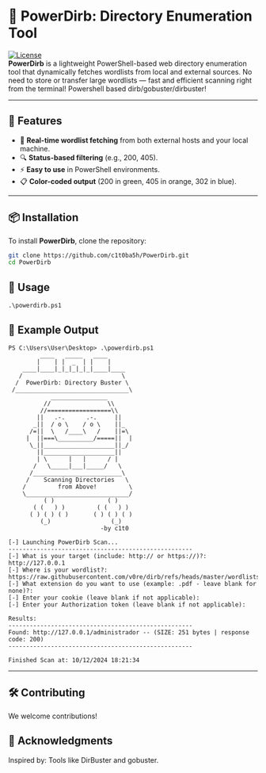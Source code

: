 # 🚀 PowerDirb: Directory Enumeration Tool

[![License](https://img.shields.io/badge/license-MIT-green.svg)](LICENSE)  
**PowerDirb** is a lightweight PowerShell-based web directory enumeration tool that dynamically fetches wordlists from local and external sources. No need to store or transfer large wordlists — fast and efficient scanning right from the terminal! Powershell based dirb/gobuster/dirbuster!

---

## 🌟 Features
- 🚀 **Real-time wordlist fetching** from both external hosts and your local machine.
- 🔍 **Status-based filtering** (e.g., 200, 405).
- ⚡ **Easy to use** in PowerShell environments.
- 📋 **Color-coded output** (200 in green, 405 in orange, 302 in blue).

---

## 📦 Installation
To install **PowerDirb**, clone the repository:

```bash
git clone https://github.com/c1t0ba5h/PowerDirb.git
cd PowerDirb

```
## 🚀 Usage

```
.\powerdirb.ps1
```
## 🎥 Example Output

```
PS C:\Users\User\Desktop> .\powerdirb.ps1
         ____   _____   ____  
        |    | |  _  | |    |  
    ____|____|_|_|_|_|_|____|____
   /                            \
  /  PowerDirb: Directory Buster \
 /________________________________\
            ________________
          //                \\
         //==================\\
        ||   .-.      .-.     ||
       _||  / o \    / o \    ||_
      /=||  \   /____\   /    ||=\
     |  ||===\__________/=====||  |
      \_||____________________||_/
        ||____________________||
        | \      |   |      / |
       /   \_____|___|_____/   \
      /_________________________\
     /    Scanning Directories   \
    /         from Above!         \
    \_____________________________/
          ( )               ( )
       ( (   ) )         ( (   ) )
      ( ) ( ) ( )       ( ) ( ) ( )
         (_)                 (_)
                          -by c1t0 

[-] Launching PowerDirb Scan...
----------------------------------------------------
[-] What is your target (include: http:// or https://)?: http://127.0.0.1
[-] Where is your wordlist?: https://raw.githubusercontent.com/v0re/dirb/refs/heads/master/wordlists/common.txt
[-] What extension do you want to use (example: .pdf - leave blank for none)?: 
[-] Enter your cookie (leave blank if not applicable): 
[-] Enter your Authorization token (leave blank if not applicable):

Results:
----------------------------------------------------
Found: http://127.0.0.1/administrador -- (SIZE: 251 bytes | response code: 200)                                         
----------------------------------------------------                                                                    

Finished Scan at: 10/12/2024 18:21:34
```
---

## 🛠️ Contributing
We welcome contributions!

## 🙌 Acknowledgments

Inspired by: Tools like DirBuster and gobuster.


